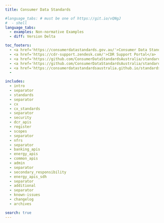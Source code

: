 ```yaml
---
title: Consumer Data Standards

#language_tabs: # must be one of https://git.io/vQNgJ
#  - shell
language_tabs:
  - examples: Non-normative Examples
  - diff: Version Delta

toc_footers:
  - <a href='https://consumerdatastandards.gov.au/'>Consumer Data Standards Home</a>
  - <a href='https://cdr-support.zendesk.com/'>CDR Support Portal</a>
  - <a href='https://github.com/ConsumerDataStandardsAustralia/standards'>CDR Standards on GitHub</a>
  - <a href='https://github.com/ConsumerDataStandardsAustralia/standards-maintenance'>CDR Maintenance on GitHub</a>
  - <a href='https://consumerdatastandardsaustralia.github.io/standards-testing/latest'>Test Documentation</a>
  -

includes:
  - intro
  - separator
  - standards
  - separator
  - cx
  - cx_standards
  - separator
  - security
  - dcr_apis
  - register
  - scopes
  - separator
  - nfrs
  - separator
  - banking_apis
  - energy_apis
  - common_apis
  - admin
  - separator
  - secondary_responsibility
  - energy_apis_sdh
  - separator
  - additional
  - separator
  - known-issues
  - changelog
  - archives

search: true
---
```

